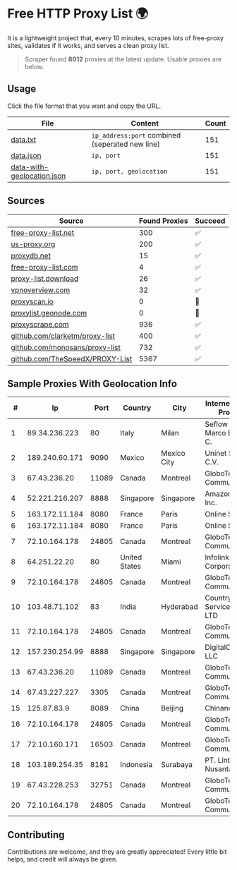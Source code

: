 
# Free HTTP Proxy List 🌍

It is a lightweight project that, every 10 minutes, scrapes lots of free-proxy sites, validates if it works, and serves a clean proxy list.


> Scraper found **8012** proxies at the latest update. Usable proxies are below.

## Usage

Click the file format that you want and copy the URL.


|File|Content|Count|
|----|-------|-----|
|[data.txt](https://raw.githubusercontent.com/themiralay/Proxy-List-World/master/data.txt)|`ip_address:port` combined (seperated new line)|151|
|[data.json](https://raw.githubusercontent.com/themiralay/Proxy-List-World/master/data.json)|`ip, port`|151|
|[data-with-geolocation.json](https://raw.githubusercontent.com/themiralay/Proxy-List-World/master/data-with-geolocation.json)|`ip, port, geolocation`|151|

## Sources

|Source|Found Proxies|Succeed|
|------|-------------|-------|
|[free-proxy-list.net](https://free-proxy-list.net)|300|✅|
|[us-proxy.org](https://www.us-proxy.org)|200|✅|
|[proxydb.net](http://proxydb.net)|15|✅|
|[free-proxy-list.com](https://free-proxy-list.com/?page=&port=&type%5B%5D=http&type%5B%5D=https&up_time=0&search=Search)|4|✅|
|[proxy-list.download](https://www.proxy-list.download/HTTP)|26|✅|
|[vpnoverview.com](https://vpnoverview.com/privacy/anonymous-browsing/free-proxy-servers)|32|✅|
|[proxyscan.io](https://www.proxyscan.io)|0|🚫|
|[proxylist.geonode.com](https://proxylist.geonode.com/api/proxy-list?limit=300&page=1&sort_by=lastChecked&sort_type=desc&protocols=http,https)|0|🚫|
|[proxyscrape.com](https://api.proxyscrape.com/v2/?request=displayproxies&protocol=http&timeout=10000&country=all&ssl=all&anonymity=all)|936|✅|
|[github.com/clarketm/proxy-list](https://raw.githubusercontent.com/clarketm/proxy-list/master/proxy-list-raw.txt)|400|✅|
|[github.com/monosans/proxy-list](https://raw.githubusercontent.com/monosans/proxy-list/main/proxies/http.txt)|732|✅|
|[github.com/TheSpeedX/PROXY-List](https://raw.githubusercontent.com/TheSpeedX/PROXY-List/master/http.txt)|5367|✅|


## Sample Proxies With Geolocation Info

|#|Ip|Port|Country|City|Internet Service Provider|
|-|--|----|-------|----|-------------------------|
|1|89.34.236.223|80|Italy|Milan|Seflow S.N.C. Di Marco Brame' & C.|
|2|189.240.60.171|9090|Mexico|Mexico City|Uninet S.A. de C.V.|
|3|67.43.236.20|11089|Canada|Montreal|GloboTech Communications|
|4|52.221.216.207|8888|Singapore|Singapore|Amazon.com, Inc.|
|5|163.172.11.184|8080|France|Paris|Online S.A.S.|
|6|163.172.11.184|8080|France|Paris|Online S.A.S.|
|7|72.10.164.178|24805|Canada|Montreal|GloboTech Communications|
|8|64.251.22.20|80|United States|Miami|Infolink Global Corporation|
|9|72.10.164.178|24805|Canada|Montreal|GloboTech Communications|
|10|103.48.71.102|83|India|Hyderabad|Country Online Services PVT LTD|
|11|72.10.164.178|24805|Canada|Montreal|GloboTech Communications|
|12|157.230.254.99|8888|Singapore|Singapore|DigitalOcean, LLC|
|13|67.43.236.20|11089|Canada|Montreal|GloboTech Communications|
|14|67.43.227.227|3305|Canada|Montreal|GloboTech Communications|
|15|125.87.83.9|8089|China|Beijing|Chinanet|
|16|72.10.164.178|24805|Canada|Montreal|GloboTech Communications|
|17|72.10.160.171|16503|Canada|Montreal|GloboTech Communications|
|18|103.189.254.35|8181|Indonesia|Surabaya|PT. Lintas Daya Nusantara|
|19|67.43.228.253|32751|Canada|Montreal|GloboTech Communications|
|20|72.10.164.178|24805|Canada|Montreal|GloboTech Communications|



## Contributing

Contributions are welcome, and they are greatly appreciated! Every
little bit helps, and credit will always be given.

